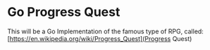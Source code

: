 Go Progress Quest
=================
This will be a Go Implementation of the famous type of RPG, called:
[https://en.wikipedia.org/wiki/Progress_Quest](Progress Quest)

